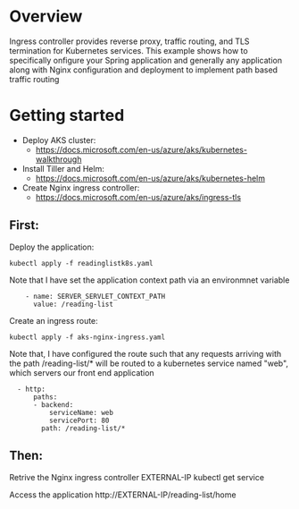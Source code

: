# Overview
Ingress controller provides reverse proxy, traffic routing, and TLS termination for Kubernetes services. This example shows how to specifically onfigure your Spring application and generally any application along with Nginx configuration and deployment to implement path based traffic routing

# Getting started
* Deploy AKS cluster:
   - https://docs.microsoft.com/en-us/azure/aks/kubernetes-walkthrough
* Install Tiller and Helm:
   - https://docs.microsoft.com/en-us/azure/aks/kubernetes-helm
* Create Nginx ingress controller: 
   - https://docs.microsoft.com/en-us/azure/aks/ingress-tls

## First:
Deploy the application:
```
kubectl apply -f readinglistk8s.yaml
```
Note that I have set the application context path via an environmnet variable
```
    - name: SERVER_SERVLET_CONTEXT_PATH
      value: /reading-list
```
Create an ingress route:
```
kubectl apply -f aks-nginx-ingress.yaml
```

Note that, I have configured the route such that any requests arriving with the path /reading-list/* will be routed to a kubernetes service named "web", which servers our front end application
```
  - http:
      paths:
      - backend:
          serviceName: web
          servicePort: 80
        path: /reading-list/*
```
## Then:
Retrive the Nginx ingress controller EXTERNAL-IP
kubectl get service

Access the application
http://EXTERNAL-IP/reading-list/home

